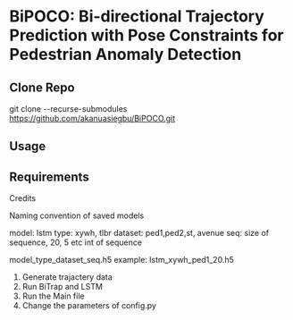 # BiPOCO: Bi-directional Trajectory Prediction with Pose Constraints for Pedestrian Anomaly Detection

## Clone Repo
git clone --recurse-submodules https://github.com/akanuasiegbu/BiPOCO.git



## Usage



## Requirements













Credits

Naming convention of saved models

model: lstm
type: xywh, tlbr
dataset: ped1,ped2,st, avenue
seq: size of sequence, 20, 5 etc int of sequence

model_type_dataset_seq.h5
example: lstm_xywh_ped1_20.h5

1) Generate trajactery data 
2) Run BiTrap and LSTM
3) Run the Main file
4) Change the parameters of config.py 
